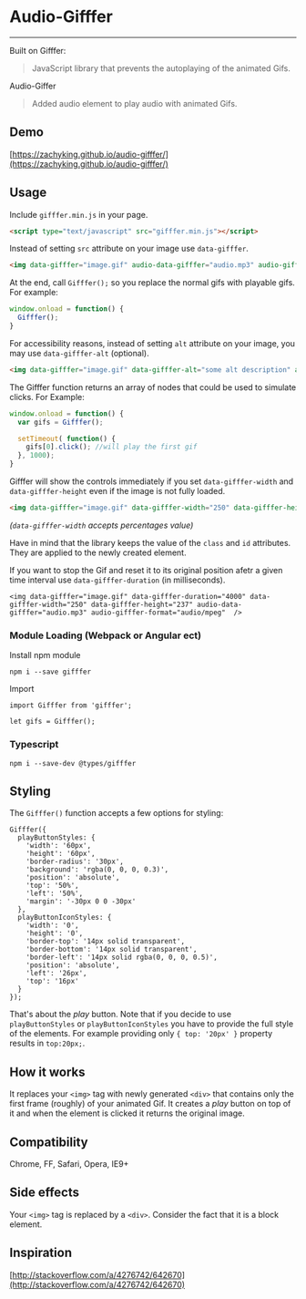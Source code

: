 # Audio-Gifffer

---

Built on Gifffer:

> JavaScript library that prevents the autoplaying of the animated Gifs.

Audio-Giffer
>Added audio element to play audio with animated Gifs. 

## Demo

[https://zachyking.github.io/audio-gifffer/](https://zachyking.github.io/audio-gifffer/)

## Usage

Include `gifffer.min.js` in your page.

```html
<script type="text/javascript" src="gifffer.min.js"></script>
```

Instead of setting `src` attribute on your image use `data-gifffer`.

```html
<img data-gifffer="image.gif" audio-data-gifffer="audio.mp3" audio-gifffer-format="audio/mpeg" />
```

At the end, call `Gifffer();` so you replace the normal gifs with playable gifs. For example:

```js
window.onload = function() {
  Gifffer();
}
```

For accessibility reasons, instead of setting `alt` attribute on your image, you may use `data-gifffer-alt` (optional).

```html
<img data-gifffer="image.gif" data-gifffer-alt="some alt description" audio-data-gifffer="audio.mp3" audio-gifffer-format="audio/mpeg" />
```

The Gifffer function returns an array of nodes that could be used to simulate clicks. For Example:

```js
window.onload = function() {
  var gifs = Gifffer();

  setTimeout( function() {
    gifs[0].click(); //will play the first gif
  }, 1000);
}
```

Gifffer will show the controls immediately if you set `data-gifffer-width` and `data-gifffer-height` even if the image is not fully loaded.

```html
<img data-gifffer="image.gif" data-gifffer-width="250" data-gifffer-height="237" audio-data-gifffer="audio.mp3" audio-gifffer-format="audio/mpeg" />
```

*(`data-gifffer-width` accepts percentages value)*

Have in mind that the library keeps the value of the `class` and `id` attributes. They are applied to the newly created element.

If you want to stop the Gif and reset it to its original position afetr a given time interval use `data-gifffer-duration` (in milliseconds).

```
<img data-gifffer="image.gif" data-gifffer-duration="4000" data-gifffer-width="250" data-gifffer-height="237" audio-data-gifffer="audio.mp3" audio-gifffer-format="audio/mpeg"  />
```

### Module Loading (Webpack or Angular ect)

Install npm module

```
npm i --save gifffer
```

Import

```
import Gifffer from 'gifffer';

let gifs = Gifffer();
```

### Typescript

```
npm i --save-dev @types/gifffer
```

## Styling

The `Gifffer()` function accepts a few options for styling:

```
Gifffer({
  playButtonStyles: {
    'width': '60px',
    'height': '60px',
    'border-radius': '30px',
    'background': 'rgba(0, 0, 0, 0.3)',
    'position': 'absolute',
    'top': '50%',
    'left': '50%',
    'margin': '-30px 0 0 -30px'
  },
  playButtonIconStyles: {
    'width': '0',
    'height': '0',
    'border-top': '14px solid transparent',
    'border-bottom': '14px solid transparent',
    'border-left': '14px solid rgba(0, 0, 0, 0.5)',
    'position': 'absolute',
    'left': '26px',
    'top': '16px'
  }
});
```

That's about the *play* button. Note that if you decide to use `playButtonStyles` or `playButtonIconStyles` you have to provide the full style of the elements. For example providing only `{ top: '20px' }` property results in `top:20px;`.

## How it works

It replaces your `<img>` tag with newly generated `<div>` that contains only the first frame (roughly) of your animated Gif. It creates a *play* button on top of it and when the element is clicked it returns the original image.

## Compatibility

Chrome, FF, Safari, Opera, IE9+

## Side effects

Your `<img>` tag is replaced by a `<div>`. Consider the fact that it is a block element.

## Inspiration

[http://stackoverflow.com/a/4276742/642670](http://stackoverflow.com/a/4276742/642670)
